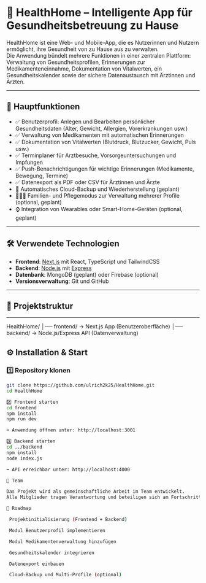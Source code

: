 # 🏥 HealthHome – Intelligente App für Gesundheitsbetreuung zu Hause

HealthHome ist eine Web- und Mobile-App, die es Nutzerinnen und Nutzern ermöglicht, ihre Gesundheit von zu Hause aus zu verwalten.  
Die Anwendung bündelt mehrere Funktionen in einer zentralen Plattform: Verwaltung von Gesundheitsprofilen, Erinnerungen zur Medikamenteneinnahme, Dokumentation von Vitalwerten, ein Gesundheitskalender sowie der sichere Datenaustausch mit Ärztinnen und Ärzten.  

---

## 🚀 Hauptfunktionen
- ✅ Benutzerprofil: Anlegen und Bearbeiten persönlicher Gesundheitsdaten (Alter, Gewicht, Allergien, Vorerkrankungen usw.)  
- ✅ Verwaltung von Medikamenten mit automatischen Erinnerungen  
- ✅ Dokumentation von Vitalwerten (Blutdruck, Blutzucker, Gewicht, Puls usw.)  
- ✅ Terminplaner für Arztbesuche, Vorsorgeuntersuchungen und Impfungen  
- ✅ Push-Benachrichtigungen für wichtige Erinnerungen (Medikamente, Bewegung, Termine)  
- ✅ Datenexport als PDF oder CSV für Ärztinnen und Ärzte  
- 🔄 Automatisches Cloud-Backup und Wiederherstellung (geplant)  
- 👨‍👩‍👧 Familien- und Pflegemodus zur Verwaltung mehrerer Profile (optional, geplant)  
- ⌚ Integration von Wearables oder Smart-Home-Geräten (optional, geplant)  

---

## 🛠️ Verwendete Technologien
- **Frontend**: [Next.js](https://nextjs.org/) mit React, TypeScript und TailwindCSS  
- **Backend**: [Node.js](https://nodejs.org/) mit [Express](https://expressjs.com/)  
- **Datenbank**: MongoDB (geplant) oder Firebase (optional)  
- **Versionsverwaltung**: Git und GitHub  

---

## 📂 Projektstruktur

---

HealthHome/
│── frontend/ → Next.js App (Benutzeroberfläche)
│── backend/ → Node.js/Express API (Datenverwaltung)

## ⚙️ Installation & Start

### 1️⃣ Repository klonen
```bash
git clone https://github.com/ulrich2k25/HealthHome.git
cd HealthHome

2️⃣ Frontend starten
cd frontend
npm install
npm run dev

➡️ Anwendung öffnen unter: http://localhost:3001

3️⃣ Backend starten
cd ../backend
npm install
node index.js

➡️ API erreichbar unter: http://localhost:4000

👥 Team

Das Projekt wird als gemeinschaftliche Arbeit im Team entwickelt.
Alle Mitglieder tragen Verantwortung und beteiligen sich am Fortschritt.

📌 Roadmap

 Projektinitialisierung (Frontend + Backend)

 Modul Benutzerprofil implementieren

 Modul Medikamentenverwaltung hinzufügen

 Gesundheitskalender integrieren

 Datenexport einbauen

 Cloud-Backup und Multi-Profile (optional)